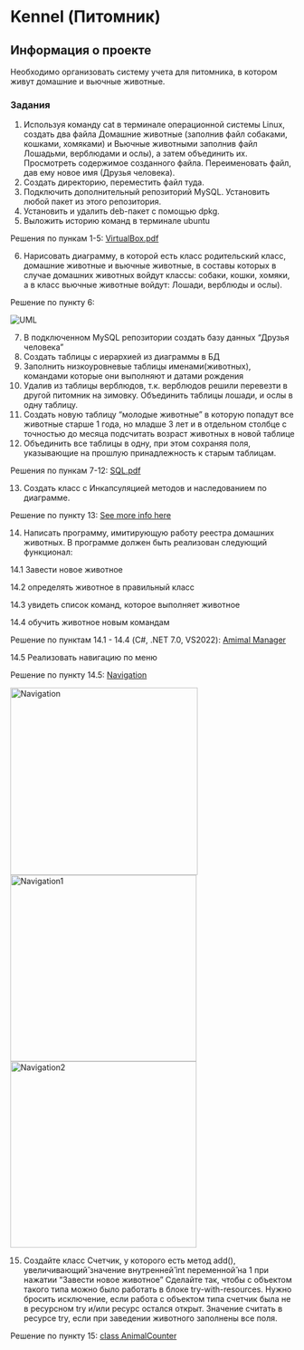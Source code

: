 # Kennel (Питомник)

## Информация о проекте

Необходимо организовать систему учета для питомника, в котором живут
домашние и вьючные животные.

### Задания

1. Используя команду cat в терминале операционной системы Linux, создать
   два файла Домашние животные (заполнив файл собаками, кошками,
   хомяками) и Вьючные животными заполнив файл Лошадьми, верблюдами и
   ослы), а затем объединить их. Просмотреть содержимое созданного файла.
   Переименовать файл, дав ему новое имя (Друзья человека).
2. Создать директорию, переместить файл туда.
3. Подключить дополнительный репозиторий MySQL. Установить любой пакет
   из этого репозитория.
4. Установить и удалить deb-пакет с помощью dpkg.
5. Выложить историю команд в терминале ubuntu

Решения по пункам 1-5:
[VirtualBox.pdf](https://github.com/ImyaKhoroshee/Kennel/files/10834054/VirtualBox.pdf)

6. Нарисовать диаграмму, в которой есть класс родительский класс, домашние
   животные и вьючные животные, в составы которых в случае домашних
   животных войдут классы: собаки, кошки, хомяки, а в класс вьючные животные
   войдут: Лошади, верблюды и ослы).

Решение по пункту 6:

![UML](https://user-images.githubusercontent.com/99797822/221779839-5093b64f-6966-449a-9d61-735fdc82b9e8.png)


7. В подключенном MySQL репозитории создать базу данных “Друзья
человека”
8. Создать таблицы с иерархией из диаграммы в БД
9. Заполнить низкоуровневые таблицы именами(животных), командами
которые они выполняют и датами рождения
10. Удалив из таблицы верблюдов, т.к. верблюдов решили перевезти в другой
питомник на зимовку. Объединить таблицы лошади, и ослы в одну таблицу.
11. Создать новую таблицу “молодые животные” в которую попадут все
животные старше 1 года, но младше 3 лет и в отдельном столбце с точностью
до месяца подсчитать возраст животных в новой таблице
12. Объединить все таблицы в одну, при этом сохраняя поля, указывающие на
прошлую принадлежность к старым таблицам.

Решения по пункам 7-12: 
[SQL.pdf](https://github.com/ImyaKhoroshee/Kennel/files/10834827/SQL.pdf)

13. Создать класс с Инкапсуляцией методов и наследованием по диаграмме.

Решение по пункту 13: [See more info here](https://github.com/ImyaKhoroshee/Kennel/tree/main/AnimalManager/Animals/Entity)

14. Написать программу, имитирующую работу реестра домашних животных.
В программе должен быть реализован следующий функционал:

14.1 Завести новое животное

14.2 определять животное в правильный класс

14.3 увидеть список команд, которое выполняет животное

14.4 обучить животное новым командам

Решение по пунктам 14.1 - 14.4 (C#, .NET 7.0, VS2022): [Amimal Manager](https://github.com/ImyaKhoroshee/Kennel/tree/main/AnimalManager/Animals)

14.5 Реализовать навигацию по меню

Решение по пункту 14.5: [Navigation](https://github.com/ImyaKhoroshee/Kennel/blob/main/AnimalManager/Animals/View/MainView.cs)

<img width="331" alt="Navigation" src="https://user-images.githubusercontent.com/99797822/221788489-4f7881af-687f-4d12-9655-2e967bf441e1.png"><img width="329" alt="Navigation1" src="https://user-images.githubusercontent.com/99797822/221789106-787d3efb-e49b-4b77-af2f-eeca3da5d149.png"><img width="329" alt="Navigation2" src="https://user-images.githubusercontent.com/99797822/221789540-2992702d-e407-484a-9a46-1713e3c22066.png">

15. Создайте класс Счетчик, у которого есть метод add(), увеличивающий̆
значение внутренней̆ int переменной̆ на 1 при нажатии “Завести новое
животное” Сделайте так, чтобы с объектом такого типа можно было работать в
блоке try-with-resources. Нужно бросить исключение, если работа с объектом
типа счетчик была не в ресурсном try и/или ресурс остался открыт. Значение
считать в ресурсе try, если при заведении животного заполнены все поля.

Решение по пункту 15: [class AnimalCounter](https://github.com/ImyaKhoroshee/Kennel/blob/main/AnimalManager/Animals/Model/AnimalCounter.cs)

